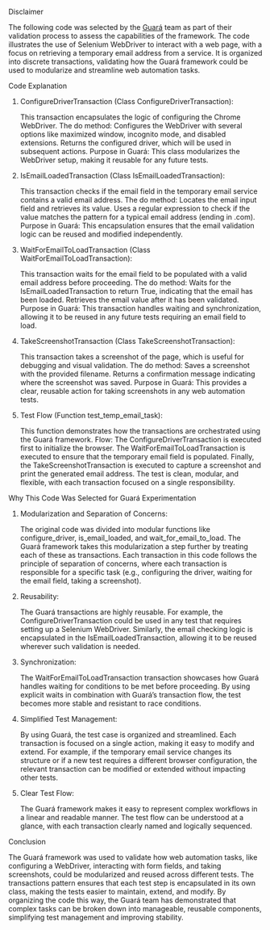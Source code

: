 Disclaimer

The following code was selected by the [Guará](https://github.com/douglasdcm/guara) team as part of their validation process to assess the capabilities of the framework. The code illustrates the use of Selenium WebDriver to interact with a web page, with a focus on retrieving a temporary email address from a service. It is organized into discrete transactions, validating how the Guará framework could be used to modularize and streamline web automation tasks.


Code Explanation
1. ConfigureDriverTransaction (Class ConfigureDriverTransaction):

    This transaction encapsulates the logic of configuring the Chrome WebDriver.
    The do method:
        Configures the WebDriver with several options like maximized window, incognito mode, and disabled extensions.
        Returns the configured driver, which will be used in subsequent actions.
    Purpose in Guará: This class modularizes the WebDriver setup, making it reusable for any future tests.

2. IsEmailLoadedTransaction (Class IsEmailLoadedTransaction):

    This transaction checks if the email field in the temporary email service contains a valid email address.
    The do method:
        Locates the email input field and retrieves its value.
        Uses a regular expression to check if the value matches the pattern for a typical email address (ending in .com).
    Purpose in Guará: This encapsulation ensures that the email validation logic can be reused and modified independently.

3. WaitForEmailToLoadTransaction (Class WaitForEmailToLoadTransaction):

    This transaction waits for the email field to be populated with a valid email address before proceeding.
    The do method:
        Waits for the IsEmailLoadedTransaction to return True, indicating that the email has been loaded.
        Retrieves the email value after it has been validated.
    Purpose in Guará: This transaction handles waiting and synchronization, allowing it to be reused in any future tests requiring an email field to load.

4. TakeScreenshotTransaction (Class TakeScreenshotTransaction):

    This transaction takes a screenshot of the page, which is useful for debugging and visual validation.
    The do method:
        Saves a screenshot with the provided filename.
        Returns a confirmation message indicating where the screenshot was saved.
    Purpose in Guará: This provides a clear, reusable action for taking screenshots in any web automation tests.

5. Test Flow (Function test_temp_email_task):

    This function demonstrates how the transactions are orchestrated using the Guará framework.
    Flow:
        The ConfigureDriverTransaction is executed first to initialize the browser.
        The WaitForEmailToLoadTransaction is executed to ensure that the temporary email field is populated.
        Finally, the TakeScreenshotTransaction is executed to capture a screenshot and print the generated email address.
    The test is clean, modular, and flexible, with each transaction focused on a single responsibility.

Why This Code Was Selected for Guará Experimentation
1. Modularization and Separation of Concerns:

    The original code was divided into modular functions like configure_driver, is_email_loaded, and wait_for_email_to_load. The Guará framework takes this modularization a step further by treating each of these as transactions.
    Each transaction in this code follows the principle of separation of concerns, where each transaction is responsible for a specific task (e.g., configuring the driver, waiting for the email field, taking a screenshot).

2. Reusability:

    The Guará transactions are highly reusable. For example, the ConfigureDriverTransaction could be used in any test that requires setting up a Selenium WebDriver. Similarly, the email checking logic is encapsulated in the IsEmailLoadedTransaction, allowing it to be reused wherever such validation is needed.

3. Synchronization:

    The WaitForEmailToLoadTransaction transaction showcases how Guará handles waiting for conditions to be met before proceeding. By using explicit waits in combination with Guará’s transaction flow, the test becomes more stable and resistant to race conditions.

4. Simplified Test Management:

    By using Guará, the test case is organized and streamlined. Each transaction is focused on a single action, making it easy to modify and extend. For example, if the temporary email service changes its structure or if a new test requires a different browser configuration, the relevant transaction can be modified or extended without impacting other tests.

5. Clear Test Flow:

    The Guará framework makes it easy to represent complex workflows in a linear and readable manner. The test flow can be understood at a glance, with each transaction clearly named and logically sequenced.

Conclusion

The Guará framework was used to validate how web automation tasks, like configuring a WebDriver, interacting with form fields, and taking screenshots, could be modularized and reused across different tests. The transactions pattern ensures that each test step is encapsulated in its own class, making the tests easier to maintain, extend, and modify. By organizing the code this way, the Guará team has demonstrated that complex tasks can be broken down into manageable, reusable components, simplifying test management and improving stability.